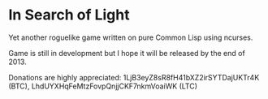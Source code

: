 In Search of Light
===================

Yet another roguelike game written on pure Common Lisp using ncurses.

Game is still in development but I hope it will be released by the end of 2013.

Donations are highly appreciated: 1LjB3eyZ8sR8fH41bXZ2irSYTDajUKTr4K (BTC), LhdUYXHqFeMtzFovpQnjjCKF7nkmVoaiWK (LTC)
